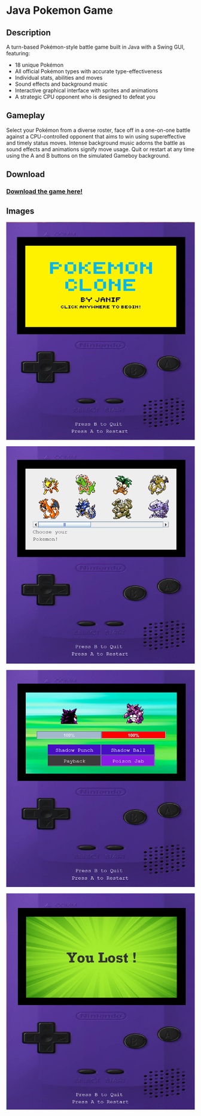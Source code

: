 # Java Pokemon Game

## Description
A turn-based Pokémon-style battle game built in Java with a Swing GUI, featuring:
- 18 unique Pokémon
- All official Pokémon types with accurate type-effectiveness
- Individual stats, abilities and moves
- Sound effects and background music
- Interactive graphical interface with sprites and animations
- A strategic CPU opponent who is designed to defeat you

## Gameplay
Select your Pokémon from a diverse roster, face off in a one-on-one battle against a CPU-controlled opponent that aims to win using supereffective and timely status moves. Intense background music adorns the battle as sound effects and animations signify move usage. Quit or restart at any time using the A and B buttons on the simulated Gameboy background.

## Download

### [Download the game here!](https://github.com/janifkader/Java-Pokemon-Game/raw/main/PokemonClone.jar)

## Images
![](images/home.png)

![](images/select.png)

![](images/battle.png)

![](images/end.png)
